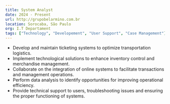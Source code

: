 ```yaml
---
title: System Analyst
date: 2024 - Present
url: http://grupobelarmino.com.br
location: Sorocaba, São Paulo
org: I.T Departament
tags: ["Technology", "Developement", "User Support", "Case Management"]
---
```


- Develop and maintain ticketing systems to optimize transportation logistics.
- Implement technological solutions to enhance inventory control and merchandise management.
- Collaborate on the integration of online systems to facilitate transactions and management operations.
- Perform data analysis to identify opportunities for improving operational efficiency.
- Provide technical support to users, troubleshooting issues and ensuring the proper functioning of systems.